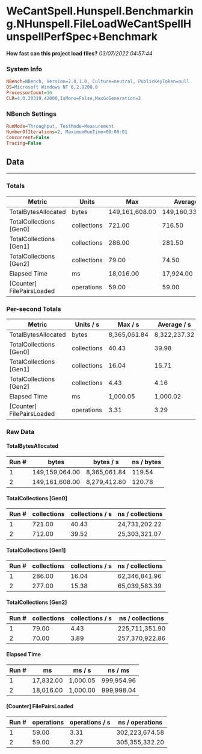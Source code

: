 ﻿# WeCantSpell.Hunspell.Benchmarking.NHunspell.FileLoadWeCantSpellHunspellPerfSpec+Benchmark
__How fast can this project load files?__
_03/07/2022 04:57:44_
### System Info
```ini
NBench=NBench, Version=2.0.1.0, Culture=neutral, PublicKeyToken=null
OS=Microsoft Windows NT 6.2.9200.0
ProcessorCount=16
CLR=4.0.30319.42000,IsMono=False,MaxGcGeneration=2
```

### NBench Settings
```ini
RunMode=Throughput, TestMode=Measurement
NumberOfIterations=2, MaximumRunTime=00:00:01
Concurrent=False
Tracing=False
```

## Data
-------------------

### Totals
|          Metric |           Units |             Max |         Average |             Min |          StdDev |
|---------------- |---------------- |---------------- |---------------- |---------------- |---------------- |
|TotalBytesAllocated |           bytes |  149,161,608.00 |  149,160,336.00 |  149,159,064.00 |        1,798.88 |
|TotalCollections [Gen0] |     collections |          721.00 |          716.50 |          712.00 |            6.36 |
|TotalCollections [Gen1] |     collections |          286.00 |          281.50 |          277.00 |            6.36 |
|TotalCollections [Gen2] |     collections |           79.00 |           74.50 |           70.00 |            6.36 |
|    Elapsed Time |              ms |       18,016.00 |       17,924.00 |       17,832.00 |          130.11 |
|[Counter] FilePairsLoaded |      operations |           59.00 |           59.00 |           59.00 |            0.00 |

### Per-second Totals
|          Metric |       Units / s |         Max / s |     Average / s |         Min / s |      StdDev / s |
|---------------- |---------------- |---------------- |---------------- |---------------- |---------------- |
|TotalBytesAllocated |           bytes |    8,365,061.84 |    8,322,237.32 |    8,279,412.80 |       60,563.02 |
|TotalCollections [Gen0] |     collections |           40.43 |           39.98 |           39.52 |            0.65 |
|TotalCollections [Gen1] |     collections |           16.04 |           15.71 |           15.38 |            0.47 |
|TotalCollections [Gen2] |     collections |            4.43 |            4.16 |            3.89 |            0.39 |
|    Elapsed Time |              ms |        1,000.05 |        1,000.02 |        1,000.00 |            0.03 |
|[Counter] FilePairsLoaded |      operations |            3.31 |            3.29 |            3.27 |            0.02 |

### Raw Data
#### TotalBytesAllocated
|           Run # |           bytes |       bytes / s |      ns / bytes |
|---------------- |---------------- |---------------- |---------------- |
|               1 |  149,159,064.00 |    8,365,061.84 |          119.54 |
|               2 |  149,161,608.00 |    8,279,412.80 |          120.78 |

#### TotalCollections [Gen0]
|           Run # |     collections | collections / s |ns / collections |
|---------------- |---------------- |---------------- |---------------- |
|               1 |          721.00 |           40.43 |   24,731,202.22 |
|               2 |          712.00 |           39.52 |   25,303,321.07 |

#### TotalCollections [Gen1]
|           Run # |     collections | collections / s |ns / collections |
|---------------- |---------------- |---------------- |---------------- |
|               1 |          286.00 |           16.04 |   62,346,841.96 |
|               2 |          277.00 |           15.38 |   65,039,583.39 |

#### TotalCollections [Gen2]
|           Run # |     collections | collections / s |ns / collections |
|---------------- |---------------- |---------------- |---------------- |
|               1 |           79.00 |            4.43 |  225,711,351.90 |
|               2 |           70.00 |            3.89 |  257,370,922.86 |

#### Elapsed Time
|           Run # |              ms |          ms / s |         ns / ms |
|---------------- |---------------- |---------------- |---------------- |
|               1 |       17,832.00 |        1,000.05 |      999,954.96 |
|               2 |       18,016.00 |        1,000.00 |      999,998.04 |

#### [Counter] FilePairsLoaded
|           Run # |      operations |  operations / s | ns / operations |
|---------------- |---------------- |---------------- |---------------- |
|               1 |           59.00 |            3.31 |  302,223,674.58 |
|               2 |           59.00 |            3.27 |  305,355,332.20 |


